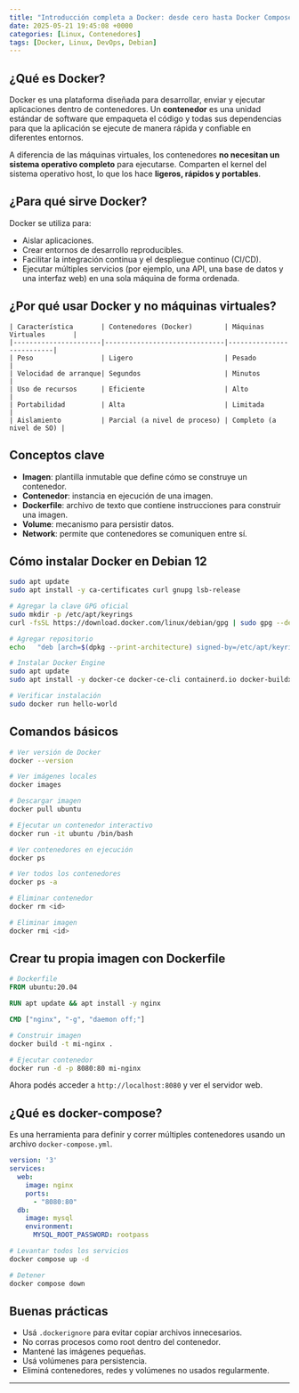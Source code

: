 ```yaml
---
title: "Introducción completa a Docker: desde cero hasta Docker Compose"
date: 2025-05-21 19:45:08 +0000
categories: [Linux, Contenedores]
tags: [Docker, Linux, DevOps, Debian]
---
```



## ¿Qué es Docker?

Docker es una plataforma diseñada para desarrollar, enviar y ejecutar aplicaciones dentro de contenedores. Un **contenedor** es una unidad estándar de software que empaqueta el código y todas sus dependencias para que la aplicación se ejecute de manera rápida y confiable en diferentes entornos.

A diferencia de las máquinas virtuales, los contenedores **no necesitan un sistema operativo completo** para ejecutarse. Comparten el kernel del sistema operativo host, lo que los hace **ligeros, rápidos y portables**.

## ¿Para qué sirve Docker?

Docker se utiliza para:

- Aislar aplicaciones.
- Crear entornos de desarrollo reproducibles.
- Facilitar la integración continua y el despliegue continuo (CI/CD).
- Ejecutar múltiples servicios (por ejemplo, una API, una base de datos y una interfaz web) en una sola máquina de forma ordenada.

## ¿Por qué usar Docker y no máquinas virtuales?
```console
| Característica       | Contenedores (Docker)        | Máquinas Virtuales       |
|----------------------|------------------------------|--------------------------|
| Peso                 | Ligero                       | Pesado                   |
| Velocidad de arranque| Segundos                     | Minutos                  |
| Uso de recursos      | Eficiente                    | Alto                     |
| Portabilidad         | Alta                         | Limitada                 |
| Aislamiento          | Parcial (a nivel de proceso) | Completo (a nivel de SO) |
```

## Conceptos clave

- **Imagen**: plantilla inmutable que define cómo se construye un contenedor.
- **Contenedor**: instancia en ejecución de una imagen.
- **Dockerfile**: archivo de texto que contiene instrucciones para construir una imagen.
- **Volume**: mecanismo para persistir datos.
- **Network**: permite que contenedores se comuniquen entre sí.

## Cómo instalar Docker en Debian 12

```bash
sudo apt update
sudo apt install -y ca-certificates curl gnupg lsb-release

# Agregar la clave GPG oficial
sudo mkdir -p /etc/apt/keyrings
curl -fsSL https://download.docker.com/linux/debian/gpg | sudo gpg --dearmor -o /etc/apt/keyrings/docker.gpg

# Agregar repositorio
echo   "deb [arch=$(dpkg --print-architecture) signed-by=/etc/apt/keyrings/docker.gpg] https://download.docker.com/linux/debian   $(lsb_release -cs) stable" |   sudo tee /etc/apt/sources.list.d/docker.list > /dev/null

# Instalar Docker Engine
sudo apt update
sudo apt install -y docker-ce docker-ce-cli containerd.io docker-buildx-plugin docker-compose-plugin

# Verificar instalación
sudo docker run hello-world
```

## Comandos básicos

```bash
# Ver versión de Docker
docker --version

# Ver imágenes locales
docker images

# Descargar imagen
docker pull ubuntu

# Ejecutar un contenedor interactivo
docker run -it ubuntu /bin/bash

# Ver contenedores en ejecución
docker ps

# Ver todos los contenedores
docker ps -a

# Eliminar contenedor
docker rm <id>

# Eliminar imagen
docker rmi <id>
```

## Crear tu propia imagen con Dockerfile

```Dockerfile
# Dockerfile
FROM ubuntu:20.04

RUN apt update && apt install -y nginx

CMD ["nginx", "-g", "daemon off;"]
```

```bash
# Construir imagen
docker build -t mi-nginx .

# Ejecutar contenedor
docker run -d -p 8080:80 mi-nginx
```

Ahora podés acceder a `http://localhost:8080` y ver el servidor web.

## ¿Qué es docker-compose?

Es una herramienta para definir y correr múltiples contenedores usando un archivo `docker-compose.yml`.

```yaml
version: '3'
services:
  web:
    image: nginx
    ports:
      - "8080:80"
  db:
    image: mysql
    environment:
      MYSQL_ROOT_PASSWORD: rootpass
```

```bash
# Levantar todos los servicios
docker compose up -d

# Detener
docker compose down
```

## Buenas prácticas

- Usá `.dockerignore` para evitar copiar archivos innecesarios.
- No corras procesos como root dentro del contenedor.
- Mantené las imágenes pequeñas.
- Usá volúmenes para persistencia.
- Eliminá contenedores, redes y volúmenes no usados regularmente.

---